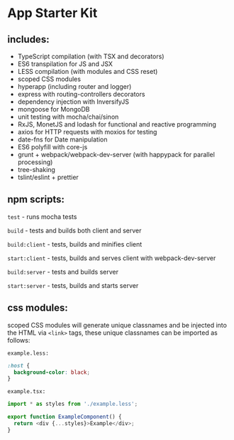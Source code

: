 App Starter Kit
==
includes:
--
 * TypeScript compilation (with TSX and decorators)
 * ES6 transpilation for JS and JSX
 * LESS compilation (with modules and CSS reset)
 * scoped CSS modules
 * hyperapp (including router and logger)
 * express with routing-controllers decorators
 * dependency injection with InversifyJS
 * mongoose for MongoDB
 * unit testing with mocha/chai/sinon
 * RxJS, MonetJS and lodash for functional and reactive programming
 * axios for HTTP requests with moxios for testing
 * date-fns for Date manipulation
 * ES6 polyfill with core-js
 * grunt + webpack/webpack-dev-server (with happypack for parallel processing)
 * tree-shaking
 * tslint/eslint + prettier

npm scripts:
--
`test` - runs mocha tests

`build` - tests and builds both client and server

`build:client` - tests, builds and minifies client

`start:client` - tests, builds and serves client with webpack-dev-server

`build:server` - tests and builds server

`start:server` - tests, builds and starts server

css modules:
--
scoped CSS modules will generate unique classnames and be injected into the HTML via `<link>` tags, these unique classnames can be imported as follows:

`example.less:`
```css
:host {
  background-color: black;
}
```
`example.tsx:`
```js
import * as styles from './example.less';

export function ExampleComponent() {
  return <div {...styles}>Example</div>;
}
```

